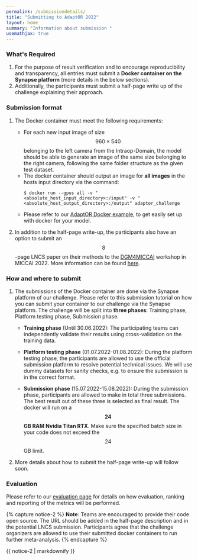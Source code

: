 ```yaml
---
permalink: /submissiondetails/
title: "Submitting to AdaptOR 2022"
layout: home
summary: "Information about submission "
usemathjax: true
---
```


### <a id="Submission" class="uncolored_link">What's Required</a>

1. For the purpose of result verification and to encourage reproducibility and transparency, all entries must submit a **Docker container on the Synapse platform** (more details in the below sections). 
2. Additionally, the participants must submit a half-page write up of the challenge explaining their approach.

### <a id="Submission" class="uncolored_link">Submission format</a>

1. The Docker container must meet the following requirements:
   - For each new input image of size $$960 \times 540$$ belonging to the left camera from the Intraop-Domain, the model should be able to generate an image of the same size belonging to the right camera, following the same folder structure as the given test dataset.
   - The docker container should output an image for **all images** in the hosts input directory via the command:
     ```
     $ docker run --gpus all -v "<absolute_host_input_directory>:/input" -v "<absolute_host_output_directory>:/output" adaptor_challenge
     ```
   - Please refer to our [AdaptOR Docker example](https://github.com/Cardio-AI/adaptor_docker_example), to get easily set up with docker for your model. 

2. In addition to the half-page write-up, the participants also have an option to submit an $$8$$-page LNCS paper on their methods to the [DGM4MICCAI](https://dgm4miccai.github.io/) workshop in MICCAI 2022. More information can be found [here](/publications/).

### <a id="Submission" class="uncolored_link">How and where to submit</a>

1. The submissions of the Docker container are done via the Synapse platform of our challenge. Please refer to this submission tutorial on how you can submit your container to our challenge via the Synapse platform. The challenge will be split into **three phases**: Training phase, Platform testing phase, Submission phase.

   * **Training phase** (Until 30.06.2022): The participating teams can independently validate their results using cross-validation on the training data.

   * **Platform testing phase** (01.07.2022-01.08.2022): During the platform testing phase, the participants are allowed to use the official submission platform to resolve potential technical issues. We will use dummy datasets for sanity checks, e.g. to ensure the submission is in the correct format.

   * **Submission phase** (15.07.2022-15.08.2022): During the submission phase, participants are allowed to make in total three submissions. The best result out of these three is selected as final result. The docker will run on a **$$24$$ GB RAM Nvidia Titan RTX**. Make sure the specified batch size in your code does not exceed the $$24$$ GB limit.

2. More details about how to submit the half-page write-up will follow soon. 

### <a id="Evaluation" class="uncolored_link">Evaluation</a>

Please refer to our [evaluation page](/evaluation/) for details on how evaluation, ranking and reporting of the metrics will be performed.

{% capture notice-2 %} 
**Note**: Teams are encouraged to provide their code open source. The URL should be added in the half-page description and in the potential LNCS submission.
Participants agree that the challenge organizers are allowed to use their submitted docker containers to run further meta-analysis.
{% endcapture %}

<div class="notice--info">{{ notice-2 | markdownify }}</div>

